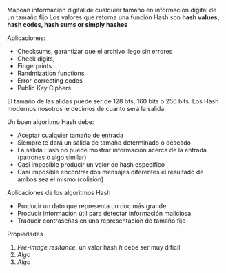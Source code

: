 Mapean información digital de cualquier tamaño en información digital de un tamaño fijo
Los valores que retorna una función Hash son **hash values, hash codes, hash sums or simply hashes**

Aplicaciones:
- Checksums, garantizar que el archivo llego sin errores
- Check digits,
- Fingerprints
- Randmization functions
- Error-correcting codes
- Public Key Ciphers

El tamaño de las alidas puede ser de 128 bts, 160 bits o 256 bits. Los Hash modernos nosotros le decimos de cuanto será la salida.

Un buen algoritmo Hash debe:
- Aceptar cualquier tamaño de entrada
- Siempre te dará un salida de tamaño determinado o deseado
- La salida Hash no puede mostrar información acerca de la entrada (patrones o algo similar)
- Casi imposible producir un valor de hash especifico
- Casi imposible encontrar dos mensajes diferentes el resultado de ambos sea el mismo (colisión)

Aplicaciones de los algoritmos Hash
- Producir un dato que representa un doc más grande
- Producir información útil para detectar información maliciosa
- Traducir contraseñas en una representación de tamaño fijo

Propiedades
1. *Pre-image resitance*, un valor hash _h_ debe ser muy dificil 
2. *Algo*
3. *Algo*
















